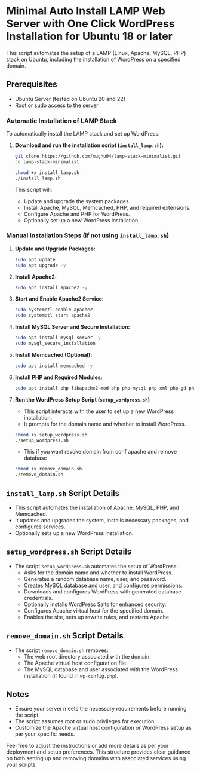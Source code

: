 # Minimal Auto Install LAMP Web Server with One Click WordPress Installation for Ubuntu 18 or later

This script automates the setup of a LAMP (Linux, Apache, MySQL, PHP) stack on Ubuntu, including the installation of WordPress on a specified domain.

## Prerequisites

- Ubuntu Server (tested on Ubuntu 20 and 22)
- Root or sudo access to the server

### Automatic Installation of LAMP Stack

To automatically install the LAMP stack and set up WordPress:

1. **Download and run the installation script (`install_lamp.sh`):**

    ```bash
    git clone https://github.com/mughu94/lamp-stack-minimalist.git
    cd lamp-stack-minimalist
    
    chmod +x install_lamp.sh
    ./install_lamp.sh

    ```

   This script will:
   - Update and upgrade the system packages.
   - Install Apache, MySQL, Memcached, PHP, and required extensions.
   - Configure Apache and PHP for WordPress.
   - Optionally set up a new WordPress installation.

### Manual Installation Steps (if not using `install_lamp.sh`)

1. **Update and Upgrade Packages:**

    ```bash
    sudo apt update
    sudo apt upgrade -y
    ```

2. **Install Apache2:**

    ```bash
    sudo apt install apache2 -y
    ```

3. **Start and Enable Apache2 Service:**

    ```bash
    sudo systemctl enable apache2
    sudo systemctl start apache2
    ```

4. **Install MySQL Server and Secure Installation:**

    ```bash
    sudo apt install mysql-server -y
    sudo mysql_secure_installation
    ```

5. **Install Memcached (Optional):**

    ```bash
    sudo apt install memcached -y
    ```

6. **Install PHP and Required Modules:**

    ```bash
    sudo apt install php libapache2-mod-php php-mysql php-xml php-gd php-mbstring php-curl php-memcached -y
    ```

7. **Run the WordPress Setup Script (`setup_wordpress.sh`)**

    - This script interacts with the user to set up a new WordPress installation.
    - It prompts for the domain name and whether to install WordPress.

    ```bash
    chmod +x setup_wordpress.sh
    ./setup_wordpress.sh
    ```

    - This if you want revoke domain from conf apache and remove database
    ```bash
    chmod +x remove_domain.sh
    ./remove_domain.sh
    ```
## `install_lamp.sh` Script Details

- This script automates the installation of Apache, MySQL, PHP, and Memcached.
- It updates and upgrades the system, installs necessary packages, and configures services.
- Optionally sets up a new WordPress installation.
  
## `setup_wordpress.sh` Script Details

- The script `setup_wordpress.sh` automates the setup of WordPress:
  - Asks for the domain name and whether to install WordPress.
  - Generates a random database name, user, and password.
  - Creates MySQL database and user, and configures permissions.
  - Downloads and configures WordPress with generated database credentials.
  - Optionally installs WordPress Salts for enhanced security.
  - Configures Apache virtual host for the specified domain.
  - Enables the site, sets up rewrite rules, and restarts Apache.
 
## `remove_domain.sh` Script Details

- The script `remove_domain.sh` removes:
  - The web root directory associated with the domain.
  - The Apache virtual host configuration file.
  - The MySQL database and user associated with the WordPress installation (if found in `wp-config.php`).

## Notes

- Ensure your server meets the necessary requirements before running the script.
- The script assumes root or sudo privileges for execution.
- Customize the Apache virtual host configuration or WordPress setup as per your specific needs.

Feel free to adjust the instructions or add more details as per your deployment and setup preferences. This structure provides clear guidance on both setting up and removing domains with associated services using your scripts.
